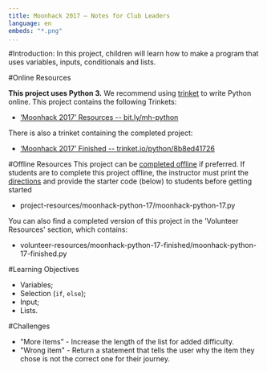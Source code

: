 ```yaml
---
title: Moonhack 2017 — Notes for Club Leaders
language: en
embeds: "*.png"
...
```


#Introduction:
In this project, children will learn how to make a program that uses variables, inputs, conditionals and lists.

#Online Resources

__This project uses Python 3.__ We recommend using [trinket](https://trinket.io/) to write Python online. This project contains the following Trinkets:

+ [‘Moonhack 2017’ Resources -- bit.ly/mh-python](http://bit.ly/mh-python)

There is also a trinket containing the completed project:

+ [‘Moonhack 2017’ Finished -- trinket.io/python/8b8ed41726](https://trinket.io/python/8b8ed41726)

#Offline Resources
This project can be [completed offline](https://www.codeclubprojects.org/en-GB/resources/python-working-offline/) if preferred. If students are to complete this project offline, the instructor must print the [directions](moonhackPython.md) and provide the starter code (below) to students before getting started

+ project-resources/moonhack-python-17/moonhack-python-17.py


You can also find a completed version of this project in the 'Volunteer Resources' section, which contains:

+ volunteer-resources/moonhack-python-17-finished/moonhack-python-17-finished.py

#Learning Objectives
+ Variables;
+ Selection (`if`, `else`); 
+ Input;
+ Lists.

#Challenges
+ "More items" - Increase the length of the list for added difficulty. 
+ "Wrong item" - Return a statement that tells the user why the item they chose is not the correct one for their journey. 